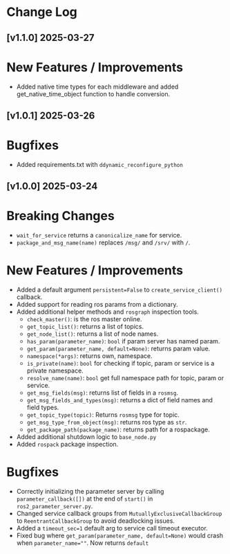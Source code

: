 # Change Log

## [v1.1.0] 2025-03-27

New Features / Improvements
===========================

- Added native time types for each middleware and added get_native_time_object function to handle conversion.

## [v1.0.1] 2025-03-26

Bugfixes
========
- Added requirements.txt with `ddynamic_reconfigure_python`

## [v1.0.0] 2025-03-24

Breaking Changes
================
- `wait_for_service` returns a `canonicalize_name` for service.
- `package_and_msg_name(name)` replaces `/msg/` and `/srv/` with `/`.

New Features / Improvements
===========================
- Added a default argument `persistent=False` to `create_service_client()` callback.
- Added support for reading ros params from a dictionary.
- Added additional helper methods and `rosgraph` inspection tools.
  - `check_master()`: is the ros master online.
  - `get_topic_list()`: returns a list of topics.
  - `get_node_list()`: returns a list of node names.
  - `has_param(parameter_name)`: `bool` if param server has named param.
  - `get_param(parameter_name, default=None)`: returns param value.
  - `namespace(*args)`: returns own, namespace.
  - `is_private(name)`: `bool` for checking if topic, param or service is a private namespace.
  - `resolve_name(name)`: `bool` get full namespace path for topic, param or service.
  - `get_msg_fields(msg)`: returns list of fields in a `rosmsg`.
  - `get_msg_fields_and_types(msg)`: returns a dict of field names and field types.
  - `get_topic_type(topic)`: Returns `rosmsg` type for topic.
  - `get_msg_type_from_object(msg)`: returns ros type as `str`.
  - `get_package_path(package_name)`: returns path for a rospackage.
- Added additional shutdown logic to `base_node.py` 
- Added `rospack` package inspection.

Bugfixes
========
- Correctly initializing the parameter server by calling `parameter_callback([])` at the end of `start()` in `ros2_parameter_server.py`.
- Changed service callback groups from `MutuallyExclusiveCallbackGroup` to `ReentrantCallbackGroup` to avoid deadlocking issues.
- Added a `timeout_sec=1` default arg to service call timeout executor.
- Fixed bug where `get_param(parameter_name, default=None)` would crash when `parameter_name=""`. Now returns `default`

